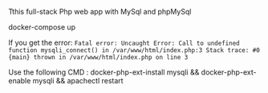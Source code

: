 Tthis full-stack Php web app with MySql and phpMySql


docker-compose up

If you get the error: `Fatal error: Uncaught Error: Call to undefined function mysqli_connect() in /var/www/html/index.php:3 Stack trace: #0 {main} thrown in /var/www/html/index.php on line 3`

Use the following CMD : 
docker-php-ext-install mysqli && docker-php-ext-enable mysqli && apachectl restart
